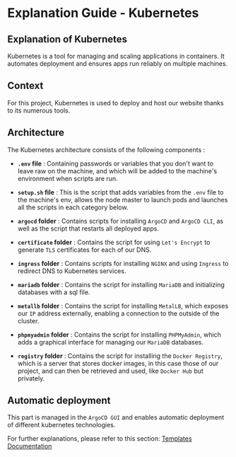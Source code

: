 # Explanation Guide - Kubernetes

## Explanation of Kubernetes


Kubernetes is a tool for managing and scaling applications in containers. It automates deployment and ensures apps run reliably on multiple machines.

## Context


For this project, Kubernetes is used to deploy and host our website thanks to its numerous tools.


## Architecture


The Kubernetes architecture consists of the following components :

- **`.env` file** : Containing passwords or variables that you don't want to leave raw on the machine, and which will be added to the machine's environment when scripts are run.

- **`setup.sh` file** : This is the script that adds variables from the `.env` file to the machine's env, allows the node master to launch pods and launches all the scripts in each category below.


- **`argocd` folder** : Contains scripts for installing `ArgoCD` and `ArgoCD CLI`, as well as the script that restarts all deployed apps.

- **`certificate` folder** : Contains the script for using `Let's Encrypt` to generate `TLS` certificates for each of our DNS.

- **`ingress` folder** : Contains scripts for installing `NGINX` and using `Ingress` to redirect DNS to Kubernetes services.

- **`mariadb` folder** : Contains the script for installing `MariaDB` and initializing databases with a sql file.

- **`metallb` folder** : Contains the script for installing `MetalLB`, which exposes our `IP` address externally, enabling a connection to the outside of the cluster.

- **`phpmyadmin` folder** : Contains the script for installing `PHPMyAdmin`, which adds a graphical interface for managing our `MariaDB` databases.

- **`registry` folder** : Contains the script for installing the `Docker Registry`, which is a server that stores docker images, in this case those of our project, and can then be retrieved and used, like `Docker Hub` but privately.


## Automatic deployment

This part is managed in the `ArgoCD GUI` and enables automatic deployment of different kubernetes technologies.

For further explanations, please refer to this section: [Templates Documentation](./../templates/index.md)